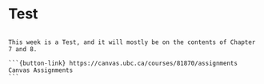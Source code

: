 # Test

````{card}

This week is a Test, and it will mostly be on the contents of Chapter 7 and 8.

```{button-link} https://canvas.ubc.ca/courses/81870/assignments
Canvas Assignments
```
````